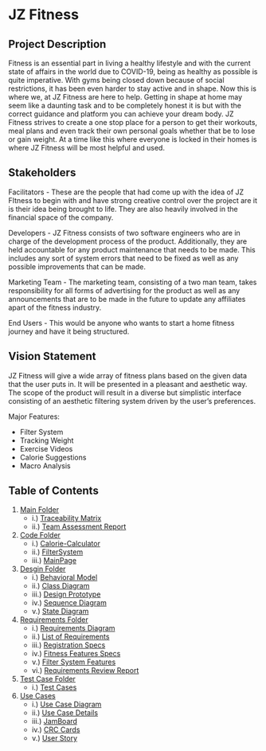 # JZ Fitness
## Project Description

Fitness is an essential part in living a healthy lifestyle and with the current state of affairs in the world due to COVID-19, being as healthy as possible is quite imperative. With gyms being closed down because of social restrictions, it has been even harder to stay active and in shape. 
Now this is where we, at JZ Fitness are here to help. Getting in shape at home may seem like a daunting task and to be completely honest it is but with the correct guidance and platform you can achieve your dream body. JZ Fitness strives to create a one stop place for a person to get their workouts, meal plans and even track their own personal goals whether that be to lose or gain weight. At a time like this where everyone is locked in their homes is where JZ Fitness will be most helpful and used. 

## Stakeholders

Facilitators - These are the people that had come up with the idea of JZ FItness to begin with and have strong creative control over the project are it is their idea being brought to life. They are also heavily involved in the financial space of the company. 

Developers - JZ Fitness consists of  two software engineers who are in charge of the development process of the product. Additionally, they are held accountable for any product maintenance that needs to be made. This includes any sort of system errors that need to be fixed as well as any possible improvements that can be made. 

Marketing Team - The marketing team, consisting of a two man team, takes responsibility for all forms of advertising for the product as well as any announcements that are to be made in the future to update any affiliates apart of the fitness industry. 

End Users - This would be anyone who wants to start a home fitness journey and have it being structured.

## Vision Statement

JZ Fitness will give a wide array of fitness plans based on the given data that the user puts in. It will be presented in a pleasant and aesthetic way. The scope of the product will result in a diverse but simplistic interface consisting of an aesthetic filtering system driven by the user’s preferences.

Major Features:
* Filter System
* Tracking Weight
* Exercise Videos
* Calorie Suggestions
* Macro Analysis

## Table of Contents

1. [Main Folder](https://github.com/SOFE2720/JZFitness)
     * i.) [Traceability Matrix](https://github.com/SOFE2720/JZFitness/blob/main/Traceability%20Matrix.xlsx)
     * ii.) [Team Assessment Report](https://github.com/SOFE2720/JZFitness/blob/main/Team_Reflection_Assessment.pdf)
2. [Code Folder](https://github.com/SOFE2720/JZFitness/tree/main/Code)
     * i.) [Calorie-Calculator](https://github.com/SOFE2720/JZFitness/tree/main/Code/Calorie-Calculator)
     * ii.) [FilterSystem](https://github.com/SOFE2720/JZFitness/tree/main/Code/FilterSystem)
     * iii.) [MainPage](https://github.com/SOFE2720/JZFitness/tree/main/Code/MainPage)
3. [Desgin Folder](https://github.com/SOFE2720/JZFitness/tree/main/Design)
     * i.) [Behavioral Model](https://github.com/SOFE2720/JZFitness/blob/main/Design/Behavioral%20Model.png)
     * ii.) [Class Diagram](https://github.com/SOFE2720/JZFitness/blob/main/Design/Class%20Diagram.png)
     * iii.) [Design Prototype](https://github.com/SOFE2720/JZFitness/blob/main/Design/Design%20Prototype.pdf)
     * iv.) [Sequence Diagram](https://github.com/SOFE2720/JZFitness/blob/main/Design/Sequence%20Diagram.png)
     * v.) [State Diagram](https://github.com/SOFE2720/JZFitness/blob/main/Design/State%20Diagram.png)
4. [Requirements Folder](https://github.com/SOFE2720/JZFitness/tree/main/Requirements)
     * i.) [Requirements Diagram](https://github.com/SOFE2720/JZFitness/blob/main/Requirements/Requirements%20Diagram.png)
     * ii.) [List of Requirements](https://github.com/SOFE2720/JZFitness/blob/main/Requirements/List%20of%20Requirements.pdf)
     * iii.) [Registration Specs](https://github.com/SOFE2720/JZFitness/blob/main/Requirements/Registration%20Specs.png)
     * iv.) [Fitness Features Specs](https://github.com/SOFE2720/JZFitness/blob/main/Requirements/Fitness%20Features%20Specs.png)
     * v.) [Filter System Features](https://github.com/SOFE2720/JZFitness/blob/main/Requirements/Filter%20System%20Specs.png)
     * vi.) [Requirements Review Report](https://github.com/SOFE2720/JZFitness/blob/main/Requirements/Review%20Report%20-%20Requirements.pdf)
5. [Test Case Folder](https://github.com/SOFE2720/JZFitness/tree/main/Test%20Case)
     * i.) [Test Cases](https://github.com/SOFE2720/JZFitness/blob/main/Test%20Case/Test%20Cases.pdf)
6. [Use Cases](https://github.com/SOFE2720/JZFitness/tree/main/Use%20Cases)
     * i.) [Use Case Diagram](https://github.com/SOFE2720/JZFitness/blob/main/Use%20Cases/Use%20Case%20Diagram.png)
     * ii.) [Use Case Details](https://github.com/SOFE2720/JZFitness/blob/main/Use%20Cases/Use%20Case%20Details.pdf)
     * iii.) [JamBoard](https://github.com/SOFE2720/JZFitness/blob/main/Use%20Cases/JamBoard.pdf)
     * iv.) [CRC Cards](https://github.com/SOFE2720/JZFitness/blob/main/Use%20Cases/CRC%20Cards.pdf)
     * v.) [User Story](https://github.com/SOFE2720/JZFitness/blob/main/Use%20Cases/User%20Story.pdf)
